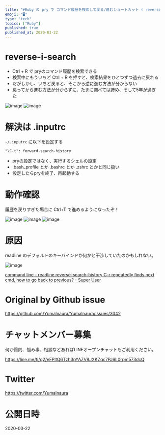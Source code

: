 ```yaml
---
title: "#Ruby の pry で コマンド履歴を検索して戻る/進むショートカット ( reverse-i-search / i-search ) "
emoji: "🖥"
type: "tech"
topics: ["Ruby"]
published: true
published_at: 2020-03-22
---
```


# reverse-i-search

- Ctrl + R で pryのコマンド履歴を検索できる
- 検索中にもういちど Ctrl + R を押すと、検索結果をひとつずつ過去に戻れる
- だがしかし、いちど戻ると、そこから逆に進む方法が分からない
- 戻ってから進む方法が分からずに、たまに調べては諦め、そして5年が過ぎた

![image](https://user-images.githubusercontent.com/13635059/77210737-0d672380-6b45-11ea-90e8-0afd262b70ff.png)
![image](https://user-images.githubusercontent.com/13635059/77210738-0e985080-6b45-11ea-85c7-3bd06a161044.png)

# 解決は .inputrc

`~/.inputrc` に以下を設定する

```
"\C-t": forward-search-history
```

- pryの設定ではなく、実行するシェルの設定
- .bash_profile とか .bashrc とか .zshrc とかと同じ扱い
- 設定したらpryを終了、再起動する 

# 動作確認

履歴を戻りすぎた場合に Ctrl+T で進めるようになったぞ！

![image](https://user-images.githubusercontent.com/13635059/77211844-874cdc00-6b48-11ea-912e-172666ef0755.png)
![image](https://user-images.githubusercontent.com/13635059/77211845-87e57280-6b48-11ea-942d-03f3f5d10fdc.png)
![image](https://user-images.githubusercontent.com/13635059/77211846-887e0900-6b48-11ea-99fc-8fb6199b1d5c.png)



#  原因

readline のデフォルトのキーバインドか何かと干渉していたのかもしれない。

![image](https://user-images.githubusercontent.com/13635059/77211235-afd3d680-6b46-11ea-90a5-c7a03f21d79f.png)

[command line - readline reverse-search-history C-r repeatedly finds next cmd, how to go back to previous? - Super User](https://superuser.com/questions/610980/readline-reverse-search-history-c-r-repeatedly-finds-next-cmd-how-to-go-back-to)

# Original by Github issue

https://github.com/YumaInaura/YumaInaura/issues/3042








<!-- Update From Qiita API -->

# チャットメンバー募集


何か質問、悩み事、相談などあればLINEオープンチャットもご利用ください。

https://line.me/ti/g2/eEPltQ6Tzh3pYAZV8JXKZqc7PJ6L0rpm573dcQ





# Twitter


https://twitter.com/YumaInaura


<!-- Update From Qiita API -->



# 公開日時

2020-03-22
